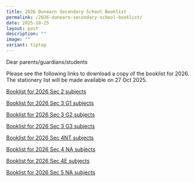 ```yaml
---
title: 2026 Dunearn Secondary School Booklist
permalink: /2026-dunearn-secondary-school-booklist/
date: 2025-10-25
layout: post
description: ""
image: ""
variant: tiptap
---
```

<p>Dear parents/guardians/students</p>
<p>Please see the following links to download a copy of the booklist for
2026. The stationery list will be made available on 27 Oct 2025.</p>
<p><a href="/files/Textbook 2026/2026_Dunearn_Sec_Sec2.pdf" rel="noopener nofollow" target="_blank">Booklist for 2026 Sec 2 subjects</a>
</p>
<p><a href="/files/Textbook 2026/2026_dunearn_sec_sec3g1.pdf" rel="noopener nofollow" target="_blank">Booklist for 2026 Sec 3 G1 subjects</a>
</p>
<p><a href="/files/Textbook 2026/2026_dunearn_sec_sec3g2.pdf" rel="noopener nofollow" target="_blank">Booklist for 2026 Sec 3 G2 subjects</a>
</p>
<p><a href="/files/Textbook 2026/2026_dunearn_sec_sec3g3.pdf" rel="noopener nofollow" target="_blank">Booklist for 2026 Sec 3 G3 subjects</a>
</p>
<p><a href="/files/Textbook 2026/2026_Dunearn_Sec_Sec4NT.pdf" rel="noopener nofollow" target="_blank">Booklist for 2026 Sec 4NT subjects</a>
</p>
<p><a href="/files/Textbook 2026/2026_Dunearn_Sec_Sec4NA.pdf" rel="noopener nofollow" target="_blank">Booklist for 2026 Sec 4 NA subjects</a>
</p>
<p><a href="/files/Textbook 2026/2026_Dunearn_Sec_Sec4EXP.pdf" rel="noopener nofollow" target="_blank">Booklist for 2026 Sec 4E subjects</a>
</p>
<p><a href="/files/Textbook 2026/2026_Dunearn_Sec_Sec5.pdf" rel="noopener nofollow" target="_blank">Booklist for 2026 Sec 5 NA subjects</a>
</p>
<p></p>
<p></p>